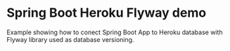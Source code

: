 # Spring Boot Heroku Flyway demo

Example showing how to conect Spring Boot App to Heroku database with Flyway library used as database versioning.